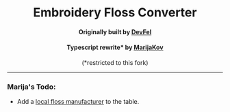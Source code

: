 
<h1 align="center">Embroidery Floss Converter</h1>
<h4 align="center"> Originally built by <a href="https://devfel.com/" rel="noopener">DevFel</a></h4>
<h4 align="center"> Typescript rewrite* by <a href="https://github.com/Marija-Kov" rel="noopener">MarijaKov</a></h4> 
<p align="center">(*restricted to this fork)</p>

---

### Marija's Todo:


- Add a <a href="https://unitas.hr/old/index.php?sadrzaj=proizvodi&vrsta=vezenje&proizvod=ljubica-kartaboja">local floss manufacturer</a> to the table. 



